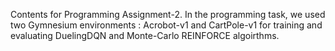 Contents for Programming Assignment-2. In the programming task, we used two Gymnesium environments : Acrobot-v1 and CartPole-v1 for training and evaluating DuelingDQN and Monte-Carlo REINFORCE algoirthms.
